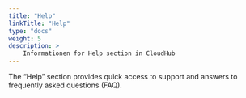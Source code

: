 ```yaml
---
title: "Help"
linkTitle: "Help"
type: "docs"
weight: 5
description: >
    Informationen for Help section in CloudHub
---
```


The “Help” section provides quick access to support and answers to frequently asked questions (FAQ).
